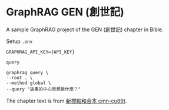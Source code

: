 # GraphRAG GEN (創世記)

A sample GraphRAG project of the GEN (創世記) chapter in Bible.

Setup `.env`
```
GRAPHRAG_API_KEY={API_KEY}
```

`query`
```base
graphrag query \
--root . \
--method global \
--query "故事的中心思想是什麼？"
```

The chapter text is from [新標點和合本 cmn-cu89t](https://github.com/horaceho/bibles/).
